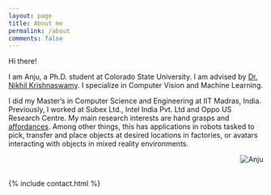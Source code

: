 ```yaml
---
layout: page
title: About me
permalink: /about
comments: false
---
```


<div class="row justify-content-between">
<div class="col-md-8 pr-5">

<p>Hi there!</p>

<p>I am Anju, a Ph.D. student at Colorado State University. I am advised by <a href="https://www.nikhilkrishnaswamy.com/">Dr. Nikhil Krishnaswamy</a>. I specialize in Computer Vision and Machine Learning.</p>
<p> I did my Master’s in Computer Science and Engineering at IIT Madras, India. Previously, I worked at Subex Ltd., Intel India Pvt. Ltd and Oppo US Research Centre. My main research interests are hand grasps and <a href="http://cs.brown.edu/courses/cs137/2017/readings/Gibson-AFF.pdf">affordances</a>. Among other things, this has applications in robots tasked to pick, transfer and place objects at desired locations in factories, or avatars interacting with objects in mixed reality environments.

<div style="text-align: right;"><img src="anjugopinath.github.io/images/AnjuGopinath.png" alt="Anju"></div>



<br />

{% include contact.html %}


